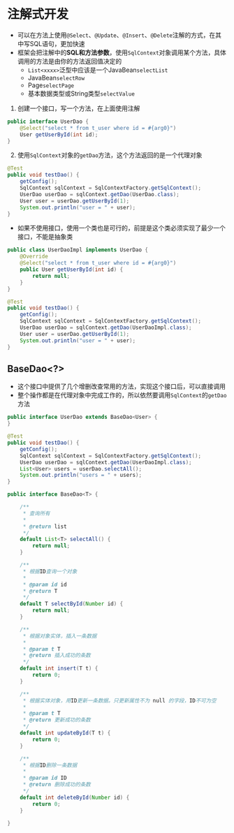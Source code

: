 # 注解式开发

* 可以在方法上使用`@Select`、`@Update`、`@Insert`、`@Delete`注解的方式，在其中写SQL语句，更加快速
* 框架会把注解中的**SQL和方法参数**，使用`SqlContext`对象调用某个方法，具体调用的方法是由你的方法返回值决定的
    * `List<xxxx>`泛型中应该是一个JavaBean`selectList`
    * JavaBean`selectRow`
    * Page`selectPage`
    * 基本数据类型或String类型`selectValue`

1. 创建一个接口，写一个方法，在上面使用注解

```java
public interface UserDao {
    @Select("select * from t_user where id = #{arg0}")
    User getUserById(int id);
}
```

2. 使用`SqlContext`对象的`getDao`方法，这个方法返回的是一个代理对象

```java
@Test
public void testDao() {
    getConfig();
    SqlContext sqlContext = SqlContextFactory.getSqlContext();
    UserDao userDao = sqlContext.getDao(UserDao.class);
    User user = userDao.getUserById(1);
    System.out.println("user = " + user);
}
```

* 如果不使用接口，使用一个类也是可行的，前提是这个类必须实现了最少一个接口，不能是抽象类

```java
public class UserDaoImpl implements UserDao {
    @Override
    @Select("select * from t_user where id = #{arg0}")
    public User getUserById(int id) {
        return null;
    }
}
```

```java
@Test
public void testDao() {
    getConfig();
    SqlContext sqlContext = SqlContextFactory.getSqlContext();
    UserDao userDao = sqlContext.getDao(UserDaoImpl.class);
    User user = userDao.getUserById(1);
    System.out.println("user = " + user);
}
```

## BaseDao<?>

* 这个接口中提供了几个增删改查常用的方法，实现这个接口后，可以直接调用
* 整个操作都是在代理对象中完成工作的，所以依然要调用`SqlContext`的`getDao`方法

```java
public interface UserDao extends BaseDao<User> {
}

@Test
public void testDao() {
    getConfig();
    SqlContext sqlContext = SqlContextFactory.getSqlContext();
    UserDao userDao = sqlContext.getDao(UserDaoImpl.class);
    List<User> users = userDao.selectAll();
    System.out.println("users = " + users);
}
```

```java
public interface BaseDao<T> {

    /**
     * 查询所有
     *
     * @return list
     */
    default List<T> selectAll() {
        return null;
    }

    /**
     * 根据ID查询一个对象
     *
     * @param id id
     * @return T
     */
    default T selectById(Number id) {
        return null;
    }

    /**
     * 根据对象实体，插入一条数据
     *
     * @param t T
     * @return 插入成功的条数
     */
    default int insert(T t) {
        return 0;
    }

    /**
     * 根据实体对象，用ID更新一条数据。只更新属性不为 null 的字段，ID不可为空
     *
     * @param t T
     * @return 更新成功的条数
     */
    default int updateById(T t) {
        return 0;
    }

    /**
     * 根据ID删除一条数据
     *
     * @param id ID
     * @return 删除成功的条数
     */
    default int deleteById(Number id) {
        return 0;
    }

}
```